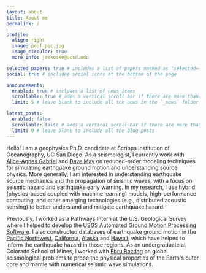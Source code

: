```yaml
---
layout: about
title: About me
permalink: /

profile:
  align: right
  image: prof_pic.jpg
  image_circular: true
  more_info: jrekoske@ucsd.edu

selected_papers: true # includes a list of papers marked as "selected={true}"
social: true # includes social icons at the bottom of the page

announcements:
  enabled: true # includes a list of news items
  scrollable: true # adds a vertical scroll bar if there are more than 3 news items
  limit: 5 # leave blank to include all the news in the `_news` folder

latest_posts:
  enabled: false
  scrollable: false # adds a vertical scroll bar if there are more than 3 new posts items
  limit: 0 # leave blank to include all the blog posts
---
```

Hello! I am a geophysics Ph.D. candidate at Scripps Institution of Oceanography, UC San Diego. As a seismologist, I currently work with [Alice-Agnes Gabriel](https://algabriel.scrippsprofiles.ucsd.edu/) and [Dave May](https://dmay.scrippsprofiles.ucsd.edu/) on reduced-order modeling techniques for simulating earthquake ground motion and understanding source physics. More generally, I am interested in understanding earthquake source mechanics and the propagation of seismic waves, with a focus on seismic hazard and earthquake early warning. In my research, I use hybrid (physics-based coupled with machine learning) models, high-performance computing, and other emerging technologies (e.g., distributed acoustic sensing) to better understand and mitigate earthquake hazard.

Previously, I worked as a Pathways Intern at the U.S. Geological Survey where I helped to develop the [USGS Automated Ground Motion Processing Software](https://ghsc.code-pages.usgs.gov/esi/groundmotion-processing/). I also constructed databases of earthquake ground motion in the [Pacific Northwest](https://doi.org/10.5066/P9BUCRF7), [California](https://doi.org/10.5066/P9REBW60), [Alaska](https://doi.org/10.5066/P9Y491AY) and [Hawaii](https://doi.org/10.5066/P9VXB1U6), which have helped to inform the earthquake hazard in those regions. As an undergraduate at Colorado School of Mines, I worked with [Ebru Bozdag](https://ebrucsm.wordpress.com) on global seismological problems to probe the physical properties of the Earth's outer core and mantle with numerical seismic wave simulations.
